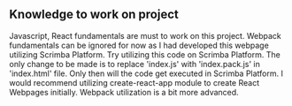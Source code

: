 ## Knowledge to work on project
 
Javascript, React fundamentals are must to work on this project. Webpack fundamentals can be ignored for now as I had developed this webpage utilizing Scrimba Platform. Try utilizing this code on Scrimba Platform. The only change to be made is to replace 'index.js' with 'index.pack.js' in 'index.html' file. Only then will the code get executed in Scrimba Platform. I would recommend utilizing create-react-app module to create React Webpages initially. Webpack utilization is a bit more advanced.
